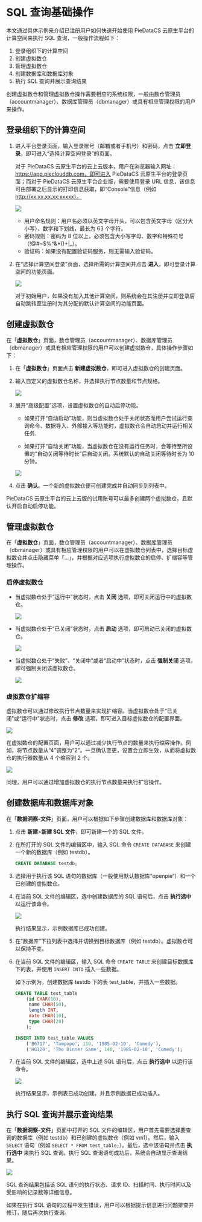 # SQL 查询基础操作

本文通过具体示例来介绍已注册用户如何快速开始使用 PieDataCS 云原生平台的计算空间来执行 SQL 查询，一般操作流程如下：

1. 登录组织下的计算空间
2. 创建虚拟数仓
3. 管理虚拟数仓
4. 创建数据库和数据库对象
5. 执行 SQL 查询并展示查询结果

<note type="attention">
   <p> 创建虚拟数仓和管理虚拟数仓操作需要相应的系统权限，一般由数仓管理员（accountmanager）、数据库管理员（dbmanager）或具有相应管理权限的用户来操作。</p>   
</note>

## 登录组织下的计算空间

1. 进入平台登录页面，输入登录账号（邮箱或者手机号）和密码，点击 **立即登录**，即可进入“选择计算空间登录”的页面。

    对于 PieDataCS 云原生平台的云上云版本，用户在浏览器输入网址：https://app.pieclouddb.com，即可进入 PieDataCS 云原生平台的登录页面；而对于 PieDataCS 云原生平台企业版，需要使用登录 URL 信息，该信息可由部署之后显示的打印信息获取，即“Console”信息（例如 http://xx.xx.xx.xx:xxxxx）。

    <img src="https://pdb-doc.oss-cn-beijing.aliyuncs.com/coc-pic/v1/user-login.png" scope="external" />

    <note type="tip">
       <p> <ul><li>用户命名规则：用户名必须以英文字母开头，可以包含英文字母（区分大小写）、数字和下划线，最长为 63 个字符。</li><li>密码规则：密码为 8 位以上，必须包含大小写字母、数字和特殊符号（!@#~$%^&*()+|_）。</li><li>验证码：如果没有配置验证码服务，则无需输入验证码。</li></ul></p>   
    </note>
   
2. 在“选择计算空间登录”页面，选择所需的计算空间并点击 **进入**，即可登录计算空间的功能页面。

    <img src="https://pdb-doc.oss-cn-beijing.aliyuncs.com/coc-pic/v1/select-computational-space.png" scope="external" />

    对于初始用户，如果没有加入其他计算空间，则系统会在其注册并立即登录后自动跳转至注册时为其分配的默认计算空间的功能页面。
   
## 创建虚拟数仓
    
在「**虚拟数仓**」页面，数仓管理员（accountmanager）、数据库管理员（dbmanager）或具有相应管理权限的用户可以创建虚拟数仓，具体操作步骤如下：

1. 在「**虚拟数仓**」页面点击 **新建虚拟数仓**，即可进入虚拟数仓的创建页面。
2. 输入自定义的虚拟数仓名称，并选择执行节点数量和节点规格。

    <img src="https://pdb-doc.oss-cn-beijing.aliyuncs.com/coc-pic/v1/create-vdw.png" scope="external" />

3. 展开“高级配置”选项，设置虚拟数仓的自动启停功能。

   * 如果打开“自动启动”功能，则当虚拟数仓处于关闭状态而用户尝试运行查询命令、数据导入、外部接入等功能时，虚拟数仓会自动启动并运行相关任务.
    
   * 如果打开“自动关闭”功能，当虚拟数仓在没有运行任务时，会等待至所设置的“自动关闭等待时长”后自动关闭。系统默认的自动关闭等待时长为 10 分钟。

    <img src="https://pdb-doc.oss-cn-beijing.aliyuncs.com/coc-pic/v1/vw-advanced-options.png" scope="external" />

4. 点击 **确认**。一个新的虚拟数仓便可创建完成并自动同步到列表中。

<note type="attention">
   <p> PieDataCS 云原生平台的云上云版的试用账号可以最多创建两个虚拟数仓，且默认开启自动启停功能。</p>   
</note>

## 管理虚拟数仓

在「**虚拟数仓**」页面，数仓管理员（accountmanager）、数据库管理员（dbmanager）或具有相应管理权限的用户可以在虚拟数仓列表中，选择目标虚拟数仓并点击隐藏菜单「…」，并根据对应选项执行虚拟数仓的启停、扩缩容等管理操作。

### 启停虚拟数仓

* 当虚拟数仓处于“运行中”状态时，点击 **关闭** 选项，即可关闭运行中的虚拟数仓。

   <img src="https://pdb-doc.oss-cn-beijing.aliyuncs.com/coc-pic/v1/shutdown-vdw.png" scope="external" />

* 当虚拟数仓处于“已关闭”状态时，点击 **启动** 选项，即可启动已关闭的虚拟数仓。

   <img src="https://pdb-doc.oss-cn-beijing.aliyuncs.com/coc-pic/v1/startup-vdw.png" scope="external" />

* 当虚拟数仓处于“失败”、“关闭中”或者“启动中”状态时，点击 **强制关闭** 选项，即可强制关闭该虚拟数仓。

   <img src="https://pdb-doc.oss-cn-beijing.aliyuncs.com/coc-pic/v1/force-shutdown-vdw.png" scope="external" />

### 虚拟数仓扩缩容

虚拟数仓可以通过修改执行节点数量来实现扩缩容。当虚拟数仓处于“已关闭”或“运行中”状态时，点击 **修改** 选项，即可进入目标虚拟数仓的配置界面。

<img src="https://pdb-doc.oss-cn-beijing.aliyuncs.com/coc-pic/v1/scale-vdw.png" scope="external" />

在虚拟数仓的配置页面，用户可以通过减少执行节点的数量来执行缩容操作。例如，将节点数量从“4”调整为“2”。一旦确认变更，设置会立即生效，从而将虚拟数仓的执行器数量从 4 个缩容到 2 个。

<img src="https://pdb-doc.oss-cn-beijing.aliyuncs.com/coc-pic/v1/scale-in1.png" scope="external" />

同理，用户可以通过增加虚拟数仓的执行节点数量来执行扩容操作。

## 创建数据库和数据库对象

在「**数据洞察-文件**」页面，用户可以根据如下步骤创建数据库和数据库对象：

1. 点击 **新建**>**新建 SQL 文件**，即可新建一个的 SQL 文件。

2. 在所打开的 SQL 文件的编辑区中，输入 SQL 命令 `CREATE DATABASE` 来创建一个新的数据库（例如 testdb）。
   ```sql
   CREATE DATABASE testdb;
   ```
3. 选择用于执行该 SQL 语句的数据库（一般使用默认数据库“openpie“）和一个已创建的虚拟数仓。

4. 在当前 SQL 文件的编辑区，选中创建数据库的 SQL 语句后，点击 **执行选中** 以运行该命令。

   <img src="https://pdb-doc.oss-cn-beijing.aliyuncs.com/coc-pic/v1/create-db.png" scope="external" />

   执行结果显示，示例数据库已成功创建。

5. 在“数据库”下拉列表中选择并切换到目标数据库（例如 testdb）。虚拟数仓可以保持不变。

6. 在当前 SQL 文件的编辑区，输入 SQL 命令 `CREATE TABLE` 来创建目标数据库下的表，并使用 `INSERT INTO` 插入一些数据。

   如下示例为，创建数据库 testdb 下的表 test_table，并插入一些数据。

   ```sql
   CREATE TABLE test_table
       (id CHAR(10),
        name CHAR(50),
        length INT,
        date CHAR(10),
        type CHAR(20)
       );

   INSERT INTO test_table VALUES
       ('B6717', 'Tampopo', 110, '1985-02-10', 'Comedy'),
       ('HG120', 'The Dinner Game', 140, '1985-02-10', 'Comedy');
   ```

7. 在当前 SQL 文件的编辑区，选中上述 SQL 语句后，点击 **执行选中** 以运行该命令。

   <img src="https://pdb-doc.oss-cn-beijing.aliyuncs.com/coc-pic/v1/create-table.png" scope="external" />

   执行结果显示，示例表已成功创建，并且示例数据已成功插入。

## 执行 SQL 查询并展示查询结果

在「**数据洞察-文件**」页面中打开的 SQL 文件的编辑区，用户首先需要选择要查询的数据库（例如 testdb）和已创建的虚拟数仓（例如 vm1）。然后，输入 `SELECT` 语句（例如 `SELECT * FROM test_table;`）。最后，选中该语句并点击 **执行选中** 来执行 SQL 查询。执行 SQL 查询语句成功后，系统会自动显示查询结果。

<img src="https://pdb-doc.oss-cn-beijing.aliyuncs.com/coc-pic/v1/execute-sql-query-notice.png" scope="external" />

SQL 查询结果包括该 SQL 语句的执行状态、请求 ID、扫描时间、执行时间以及受影响的记录数等详细信息。

如果在执行 SQL 语句的过程中发生错误，用户可以根据提示信息进行问题排查并修订，随后再次执行查询。

<!--查询结果展示区域通常还提供如下功能，帮助用户更全面地了解 SQL 语句的执行情况：

* 如果鼠标单击高亮的“请求 ID”可以跳转到「**查询历史**」页面以查看更详细的查询执行信息。

  <img src="https://pdb-doc.oss-cn-beijing.aliyuncs.com/coc-pic/v1/sql-request-id1.png" scope="external" />

* 选中已执行的 SQL 语句并点击 **执行计划**，系统将以计划图和文本的形式展示该查询对应的执行计划信息。

   <img src="https://pdb-doc.oss-cn-beijing.aliyuncs.com/coc-pic/v1/execute-plan1.png" scope="external" />-->




